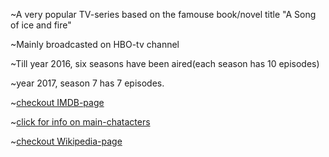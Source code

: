 ~A very popular TV-series based on the famouse book/novel title "A Song of ice and fire"

~Mainly broadcasted on HBO-tv channel

~Till year 2016, six seasons have been aired(each season has 10 episodes)

~year 2017, season 7 has 7 episodes.

~[checkout IMDB-page](imdb/imdb.md)

~[click for info on main-chatacters](characters/characters.md)

~[checkout Wikipedia-page](wikipedia/wikipedia.md)

